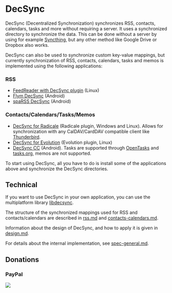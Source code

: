 DecSync
=======

DecSync (Decentralized Synchronization) synchronizes RSS, contacts, calendars, tasks and more without requiring a server. It uses a synchronized directory to synchronize the data. This can be done without a server by using for example [Syncthing](https://syncthing.net), but any other method like Google Drive or Dropbox also works.

DecSync can also be used to synchronize custom key-value mappings, but currently synchronization of RSS, contacts, calendars, tasks and memos is implemented using the following applications:

### RSS

* [FeedReader with DecSync plugin](https://github.com/39aldo39/FeedReader) (Linux)
* [Flym DecSync](https://github.com/39aldo39/Flym-DecSync) (Android)
* [spaRSS DecSync](https://github.com/39aldo39/spaRSS-DecSync) (Android)

### Contacts/Calendars/Tasks/Memos

* [DecSync for Radicale](https://github.com/39aldo39/Radicale-DecSync) (Radicale plugin, Windows and Linux). Allows for synchronization with any CalDAV/CardDAV compatible client like [Thunderbird](https://thunderbird.net).
* [DecSync for Evolution](https://github.com/39aldo39/Evolution-DecSync) (Evolution plugin, Linux)
* [DecSync CC](https://github.com/39aldo39/DecSyncCC) (Android). Tasks are supported through [OpenTasks](https://opentasks.app) and [tasks.org](https://tasks.org), memos are not supported.

To start using DecSync, all you have to do is install some of the applications above and synchronize the DecSync directories.

Technical
---------

If you want to use DecSync in your own application, you can use the multiplatform library [libdecsync](https://github.com/39aldo39/libdecsync).

The structure of the synchronized mappings used for RSS and contacts/calendars are described in [rss.md](rss.md) and [contacts-calendars.md](contacts-calendars.md).

Information about the design of DecSync, and how to apply it is given in [design.md](design.md).

For details about the internal implementation, see [spec-general.md](spec-general.md).

Donations
---------

### PayPal
[![](https://www.paypalobjects.com/en_US/i/btn/btn_donateCC_LG.gif)](https://www.paypal.com/cgi-bin/webscr?cmd=_s-xclick&hosted_button_id=4V96AFD3S4TPJ)
